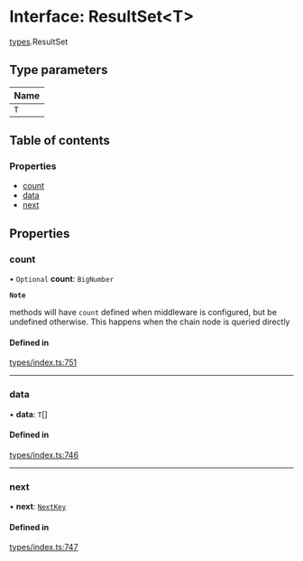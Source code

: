 # Interface: ResultSet<T\>

[types](../wiki/types).ResultSet

## Type parameters

| Name |
| :------ |
| `T` |

## Table of contents

### Properties

- [count](../wiki/types.ResultSet#count)
- [data](../wiki/types.ResultSet#data)
- [next](../wiki/types.ResultSet#next)

## Properties

### count

• `Optional` **count**: `BigNumber`

**`Note`**

 methods will have `count` defined when middleware is configured, but be undefined otherwise. This happens when the chain node is queried directly

#### Defined in

[types/index.ts:751](https://github.com/PolymeshAssociation/polymesh-sdk/blob/2d3ac2ae/src/types/index.ts#L751)

___

### data

• **data**: `T`[]

#### Defined in

[types/index.ts:746](https://github.com/PolymeshAssociation/polymesh-sdk/blob/2d3ac2ae/src/types/index.ts#L746)

___

### next

• **next**: [`NextKey`](../wiki/types#nextkey)

#### Defined in

[types/index.ts:747](https://github.com/PolymeshAssociation/polymesh-sdk/blob/2d3ac2ae/src/types/index.ts#L747)
